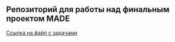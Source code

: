 ## Репозиторий для работы над финальным проектом MADE
[Ссылка на файл с задачами](https://docs.google.com/document/d/1o34igZTNI9W9p-4CPVAs4yn4mzMRqwgJVr7OsnawxrU/edit?usp=sharing)
